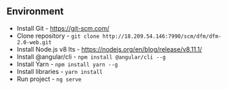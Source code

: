 ## Environment

- Install Git - https://git-scm.com/
- Clone repository - `git clone http://18.209.54.146:7990/scm/dfm/dfm-2.0-web.git`
- Install Node.js v8 lts - https://nodejs.org/en/blog/release/v8.11.1/
- Install @angular/cli - `npm install @angular/cli --g`
- Install Yarn - `npm install yarn --g`
- Install libraries - `yarn install`
- Run project - `ng serve`
